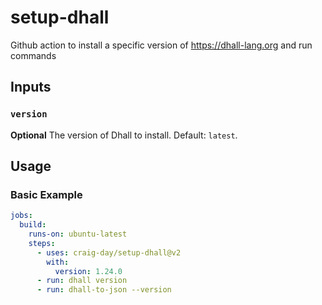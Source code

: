 # setup-dhall

Github action to install a specific version of https://dhall-lang.org and run commands

## Inputs

### `version`

**Optional** The version of Dhall to install. Default: `latest`.

## Usage

### Basic Example

```yaml
jobs:
  build:
    runs-on: ubuntu-latest
    steps:
      - uses: craig-day/setup-dhall@v2
        with:
          version: 1.24.0
      - run: dhall version
      - run: dhall-to-json --version
```
